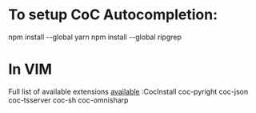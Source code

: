 # To setup CoC Autocompletion:

  npm install --global yarn
  npm install --global ripgrep

# In VIM
Full list of available extensions [available](https//github.com/neoclide/coc.nvim/wiki/Using-coc-extensions#implemented-coc-extensions) 
  :CocInstall coc-pyright coc-json coc-tsserver coc-sh coc-omnisharp 
